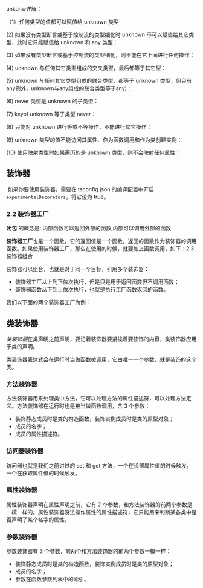 unkonw详解：

（1）任何类型的值都可以赋值给 unknown 类型

(2) 如果没有类型断言或基于控制流的类型细化时 unknown 不可以赋值给其它类型，此时它只能赋值给 unknown 和 any 类型：

(3) 如果没有类型断言或基于控制流的类型细化，则不能在它上面进行任何操作：

(4) unknown 与任何其它类型组成的交叉类型，最后都等于其它型：

(5) unknown 与任何其它类型组成的联合类型，都等于 unknown 类型，但只有any例外，unknown与any组成的联合类型等于any)：

(6) never 类型是 unknown 的子类型：

(7) keyof unknown 等于类型 never：

(8) 只能对 unknown 进行等或不等操作，不能进行其它操作：

(9) unknown 类型的值不能访问其属性、作为函数调用和作为类创建实例：

(10) 使用映射类型时如果遍历的是 unknown 类型，则不会映射任何属性：



## 装饰器

​		如果你要使用装饰器，需要在 tsconfig.json 的编译配置中开启`experimentalDecorators`，将它设为 true。    

### 2.2 装饰器工厂

**闭包** 的概念是: 内部函数可以返回外部的函数,内部可以调用外部的函数

**装饰器工厂**也是一个函数，它的返回值是一个函数，返回的函数作为装饰器的调用函数。如果使用装饰器工厂，那么在使用的时候，就要加上函数调用，如下：2.3 装饰器组合

装饰器可以组合，也就是对于同一个目标，引用多个装饰器：



- 装饰器工厂从上到下依次执行，但是只是用于返回函数但不调用函数；
- 装饰器函数从下到上依次执行，也就是执行工厂函数返回的函数。

我们以下面的两个装饰器工厂为例：

##  类装饰器

*类装饰器*在类声明之前声明，要记着装饰器要紧挨着要修饰的内容，类装饰器应用于类的声明。

类装饰器表达式会在运行时当做函数被调用，它由唯一一个参数，就是装饰的这个类。



### 方法装饰器

方法装饰器用来处理类中方法，它可以处理方法的属性描述符，可以处理方法定义。方法装饰器在运行时也是被当做函数调用，含 3 个参数：

- 装饰静态成员时是类的构造函数，装饰实例成员时是类的原型对象；
- 成员的名字；
- 成员的属性描述符。

###  访问器装饰器

访问器也就是我们之前讲过的 set 和 get 方法，一个在设置属性值的时候触发，一个在获取属性值的时候触发。

### 属性装饰器

属性装饰器声明在属性声明之前，它有 2 个参数，和方法装饰器的前两个参数是一模一样的。属性装饰器没法操作属性的属性描述符，它只能用来判断某各类中是否声明了某个名字的属性。



### 参数装饰器

参数装饰器有 3 个参数，前两个和方法装饰器的前两个参数一模一样：

- 装饰静态成员时是类的构造函数，装饰实例成员时是类的原型对象；
- 成员的名字；
- 参数在函数参数列表中的索引。





